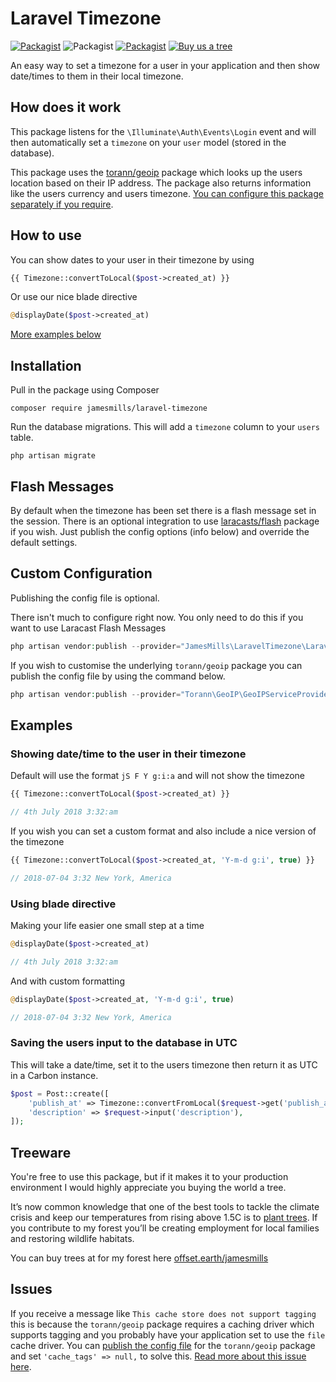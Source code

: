 # Laravel Timezone

[![Packagist](https://img.shields.io/packagist/v/jamesmills/laravel-timezone.svg?style=for-the-badge)](https://packagist.org/packages/jamesmills/laravel-timezone)
![Packagist](https://img.shields.io/packagist/dt/jamesmills/laravel-timezone.svg?style=for-the-badge)
[![Packagist](https://img.shields.io/packagist/l/jamesmills/laravel-timezone.svg?style=for-the-badge)]()
[![Buy us a tree](https://img.shields.io/badge/Buy%20me%20a%20tree-%F0%9F%8C%B3-lightgreen?style=for-the-badge)](https://offset.earth/jamesmills)

An easy way to set a timezone for a user in your application and then show date/times to them in their local timezone. 

## How does it work 

This package listens for the `\Illuminate\Auth\Events\Login` event and will then automatically set a `timezone` on your `user` model (stored in the database).

This package uses the [torann/geoip](http://lyften.com/projects/laravel-geoip/doc/) package which looks up the users location based on their IP address. The package also returns information like the users currency and users timezone. [You can configure this package separately if you require](#custom-configuration).

 ## How to use

You can show dates to your user in their timezone by using

```php
{{ Timezone::convertToLocal($post->created_at) }}
```

Or use our nice blade directive

```php
@displayDate($post->created_at)
```

[More examples below](#examples)

## Installation

Pull in the package using Composer

```
composer require jamesmills/laravel-timezone
```

Run the database migrations. This will add a `timezone` column to your `users` table.

```
php artisan migrate
```

## Flash Messages

By default when the timezone has been set there is a flash message set in the session. There is an optional integration to use [laracasts/flash](https://github.com/laracasts/flash) package if you wish. Just publish the config options (info below) and override the default settings.  


## Custom Configuration

Publishing the config file is optional.

There isn't much to configure right now. You only need to do this if you want to use Laracast Flash Messages

```php
php artisan vendor:publish --provider="JamesMills\LaravelTimezone\LaravelTimezoneServiceProvider" --tag=config
```

If you wish to customise the underlying `torann/geoip` package you can publish the config file by using the command below.

```php
php artisan vendor:publish --provider="Torann\GeoIP\GeoIPServiceProvider" --tag=config
```

## Examples

### Showing date/time to the user in their timezone

Default will use the format `jS F Y g:i:a` and will not show the timezone

```php
{{ Timezone::convertToLocal($post->created_at) }}

// 4th July 2018 3:32:am
```

If you wish you can set a custom format and also include a nice version of the timezone

```php
{{ Timezone::convertToLocal($post->created_at, 'Y-m-d g:i', true) }}

// 2018-07-04 3:32 New York, America
```

### Using blade directive

Making your life easier one small step at a time

```php
@displayDate($post->created_at)

// 4th July 2018 3:32:am
```

And with custom formatting

```php
@displayDate($post->created_at, 'Y-m-d g:i', true)

// 2018-07-04 3:32 New York, America
```


### Saving the users input to the database in UTC

This will take a date/time, set it to the users timezone then return it as UTC in a Carbon instance.

```php
$post = Post::create([
    'publish_at' => Timezone::convertFromLocal($request->get('publish_at')),
    'description' => $request->input('description'),
]);
```

## Treeware

You're free to use this package, but if it makes it to your production environment I would highly appreciate you buying the world a tree.

It’s now common knowledge that one of the best tools to tackle the climate crisis and keep our temperatures from rising above 1.5C is to <a href="https://www.bbc.co.uk/news/science-environment-48870920">plant trees</a>. If you contribute to my forest you’ll be creating employment for local families and restoring wildlife habitats.

You can buy trees at for my forest here [offset.earth/jamesmills](https://offset.earth/jamesmills)

## Issues

If you receive a message like `This cache store does not support tagging` this is because the `torann/geoip` package requires a caching driver which supports tagging and you probably have your application set to use the `file` cache driver. You can [publish the config file](#custom-configuration) for the `torann/geoip` package and set `'cache_tags' => null,` to solve this. [Read more about this issue here](https://github.com/jamesmills/laravel-timezone/issues/4#issuecomment-494648925). 


